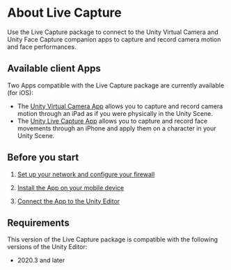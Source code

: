 # About Live Capture

Use the Live Capture package to connect to the Unity Virtual Camera and Unity Face Capture companion apps to capture and record camera motion and face performances.

## Available client Apps

Two Apps compatible with the Live Capture package are currently available (for iOS):

* The [Unity Virtual Camera App](virtual-camera.md) allows you to capture and record camera motion through an iPad as if you were physically in the Unity Scene.
* The [Unity Live Capture App](face-capture.md) allows you to capture and record face movements through an iPhone and apply them on a character in your Unity Scene.

## Before you start

1. [Set up your network and configure your firewall](setup-network.md)

2. [Install the App on your mobile device](setup-installing-app.md)

3. [Connect the App to the Unity Editor](setup-connecting.md)

## Requirements

This version of the Live Capture package is compatible with the following versions of the Unity Editor:

* 2020.3 and later
